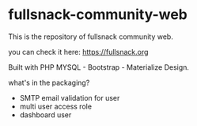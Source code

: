 # fullsnack-community-web
This is the repository of fullsnack community web.

you can check it here: https://fullsnack.org

Built with PHP MYSQL - Bootstrap - Materialize Design.

what's in the packaging?
- SMTP email validation for user
- multi user access role
- dashboard user
